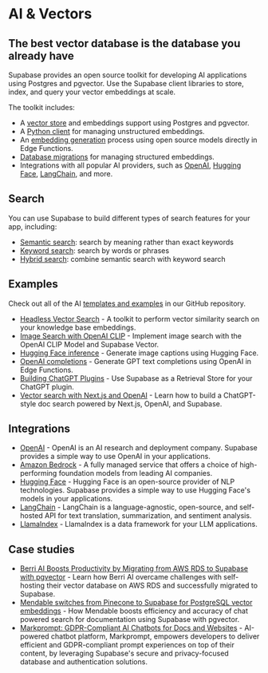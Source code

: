 # AI & Vectors

## The best vector database is the database you already have

Supabase provides an open source toolkit for developing AI applications using Postgres and pgvector. Use the Supabase client libraries to store, index, and query your vector embeddings at scale.

The toolkit includes:

- A [vector store](https://supabase.com/docs/guides/ai/vector-columns) and embeddings support using Postgres and pgvector.
- A [Python client](https://supabase.com/docs/guides/ai/vecs-python-client) for managing unstructured embeddings.
- An [embedding generation](https://supabase.com/docs/guides/ai/quickstarts/generate-text-embeddings) process using open source models directly in Edge Functions.
- [Database migrations](https://supabase.com/docs/guides/ai/examples/headless-vector-search#prepare-your-database) for managing structured embeddings.
- Integrations with all popular AI providers, such as [OpenAI](https://supabase.com/docs/guides/ai/examples/openai), [Hugging Face](https://supabase.com/docs/guides/ai/hugging-face), [LangChain](https://supabase.com/docs/guides/ai/langchain), and more.

## Search

You can use Supabase to build different types of search features for your app, including:

- [Semantic search](https://supabase.com/docs/guides/ai/semantic-search): search by meaning rather than exact keywords
- [Keyword search](https://supabase.com/docs/guides/ai/keyword-search): search by words or phrases
- [Hybrid search](https://supabase.com/docs/guides/ai/hybrid-search): combine semantic search with keyword search

## Examples

Check out all of the AI [templates and examples](https://github.com/supabase/supabase/tree/master/examples/ai) in our GitHub repository.

- [Headless Vector Search](https://supabase.com/docs/guides/ai/examples/headless-vector-search) - A toolkit to perform vector similarity search on your knowledge base embeddings.
- [Image Search with OpenAI CLIP](https://supabase.com/docs/guides/ai/examples/image-search-openai-clip) - Implement image search with the OpenAI CLIP Model and Supabase Vector.
- [Hugging Face inference](https://supabase.com/docs/guides/ai/examples/huggingface-image-captioning) - Generate image captions using Hugging Face.
- [OpenAI completions](https://supabase.com/docs/guides/ai/examples/openai) - Generate GPT text completions using OpenAI in Edge Functions.
- [Building ChatGPT Plugins](https://supabase.com/docs/guides/ai/examples/building-chatgpt-plugins) - Use Supabase as a Retrieval Store for your ChatGPT plugin.
- [Vector search with Next.js and OpenAI](https://supabase.com/docs/guides/ai/examples/nextjs-vector-search) - Learn how to build a ChatGPT-style doc search powered by Next.js, OpenAI, and Supabase.

## Integrations

- [OpenAI](https://supabase.com/docs/guides/ai/examples/building-chatgpt-plugins) - OpenAI is an AI research and deployment company. Supabase provides a simple way to use OpenAI in your applications.
- [Amazon Bedrock](https://supabase.com/docs/guides/ai/integrations/amazon-bedrock) - A fully managed service that offers a choice of high-performing foundation models from leading AI companies.
- [Hugging Face](https://supabase.com/docs/guides/ai/hugging-face) - Hugging Face is an open-source provider of NLP technologies. Supabase provides a simple way to use Hugging Face's models in your applications.
- [LangChain](https://supabase.com/docs/guides/ai/langchain) - LangChain is a language-agnostic, open-source, and self-hosted API for text translation, summarization, and sentiment analysis.
- [LlamaIndex](https://supabase.com/docs/guides/ai/integrations/llamaindex) - LlamaIndex is a data framework for your LLM applications.

## Case studies

- [Berri AI Boosts Productivity by Migrating from AWS RDS to Supabase with pgvector](https://supabase.com/customers/berriai) - Learn how Berri AI overcame challenges with self-hosting their vector database on AWS RDS and successfully migrated to Supabase.
- [Mendable switches from Pinecone to Supabase for PostgreSQL vector embeddings](https://supabase.com/customers/mendableai) - How Mendable boosts efficiency and accuracy of chat powered search for documentation using Supabase with pgvector.
- [Markprompt: GDPR-Compliant AI Chatbots for Docs and Websites](https://supabase.com/customers/markprompt) - AI-powered chatbot platform, Markprompt, empowers developers to deliver efficient and GDPR-compliant prompt experiences on top of their content, by leveraging Supabase's secure and privacy-focused database and authentication solutions.
